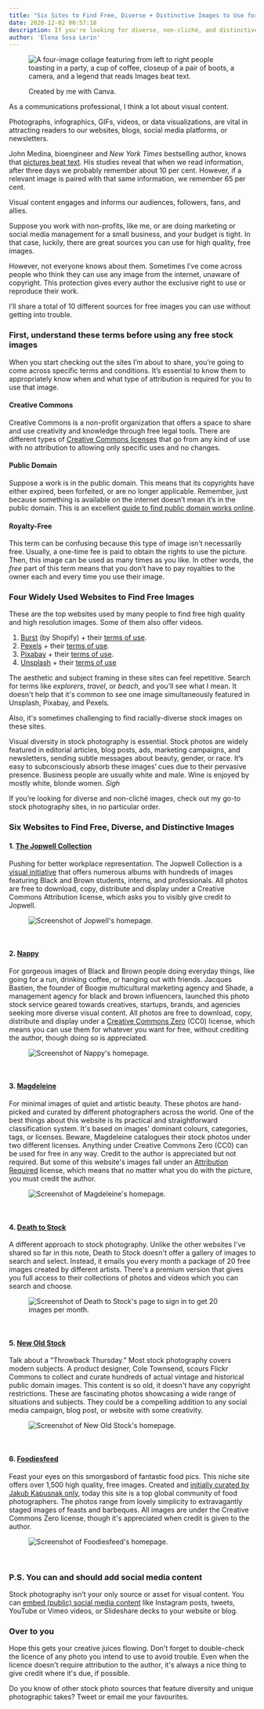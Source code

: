 ```yaml
---
title: "Six Sites to Find Free, Diverse + Distinctive Images to Use for Your Content and Social Media" 
date: 2020-12-02 00:57:18
description: If you're looking for diverse, non-cliché, and distinctive free stock images, check out my favourite resources.
author: 'Elena Sosa Lerín'
---
```

<figure>
<img data-src="https://res.cloudinary.com/esarin72/image/upload/c_scale,q_auto,w_700/v1606872466/notes/Colorful_Photos_Plain_Collage_Instagram_Post_wvyokx.png" loading="lazy" alt="A four-image collage featuring from left to right people toasting in a party, a cup of coffee, closeup of a pair of boots, a camera, and a legend that reads Images beat text." class="lazyload">
<figcaption>
    <p><span class="thick">Created by me with Canva.</span></p>
</figcaption>
</figure>

As a communications professional, I think a lot about visual content. 

Photographs, infographics, GIFs, videos, or data visualizations, are vital in attracting readers to our websites, blogs, social media platforms, or newsletters. 

John Medina, bioengineer and <em>New York Times</em> bestselling author, knows that <a href=”https://bit.ly/2JyFzKR” target=”blank”>pictures beat text</a>. His studies reveal that when we read information, after three days we probably remember about <span class="thick">10 per cent</span>. However, if a relevant image is paired with that same information, we remember <span class="thick">65 per cent</span>.

Visual content engages and informs our audiences, followers, fans, and allies.

Suppose you work with non-profits, like me, or are doing marketing or social media management for a small business, and your budget is tight. In that case, luckily, there are great sources you can use for high quality, free images.

However, not everyone knows about them. Sometimes I’ve come across people who think they can use any image from the internet, unaware of <span class="thick">copyright</span>. This protection gives every author the <span class="thick">exclusive right</span> to use or reproduce their work. 

I’ll share a total of 10 different sources for free images you can use without getting into trouble.

### First, understand these terms before using any free stock images

When you start checking out the sites I’m about to share, you’re going to come across specific terms and conditions. It’s essential to know them to appropriately know when and what type of attribution is required for you to use that image.

#### Creative Commons
Creative Commons is a non-profit organization that offers a space to share and use creativity and knowledge through free legal tools. There are different types of <a href="https://bit.ly/3mpt4jn" target="blank">Creative Commons licenses</a> that go from any kind of use with no attribution to allowing only specific uses and no changes. 

#### Public Domain
Suppose a work is in the public domain. This means that its copyrights have either expired, been forfeited, or are no longer applicable. Remember, just because something is available on the internet doesn’t mean it’s in the public domain. This is an excellent <a href="https://bit.ly/3o6pQSg" target="blank">guide to find public domain works online</a>.

#### Royalty-Free
This term can be confusing because this type of image isn’t necessarily free. Usually, a one-time fee is paid to obtain the rights to use the picture. Then, this image can be used as many times as you like. In other words, the *free* part of this term means that you don’t have to pay royalties to the owner each and every time you use their image. 

### Four Widely Used Websites to Find Free Images
These are the top websites used by many people to find free high quality and high resolution images. Some of them also offer videos.

<ol class="list-numbers">
        <li><span class="thick"><a href="https://burst.shopify.com" target="blank">Burst</a></span> (by Shopify) + their <a href="https://burst.shopify.com/legal/terms" target="blank">terms of use</a>.</li>
        <li><span class="thick"><a href="https://www.pexels.com" target="blank">Pexels</a></span> + their <a href="https://www.pexels.com/license/" target="blank">terms of use</a>.</li>
        <li><span class="thick"><a href="https://pixabay.com" target="blank">Pixabay</a></span> + their <a href="https://pixabay.com/service/license/" target="blank">terms of use</a>.</li>
        <li><span class="thick"><a href=" https://unsplash.com" target="blank">Unsplash</a></span> + their <a href="https://unsplash.com/license" target="blank">terms of use</a></li>
</ol>

The aesthetic and subject framing in these sites can feel repetitive. Search for terms like <em>explorers</em>, <em>travel</em>, or <em>beach</em>, and you'll see what I mean. It doesn't help that it's common to see one image simultaneously featured in Unsplash, Pixabay, and Pexels. 

Also, it's sometimes challenging to find racially-diverse stock images on these sites. 

<span class="thick">Visual diversity in stock photography is essential.</span> Stock photos are widely featured in editorial articles, blog posts, ads, marketing campaigns, and newsletters, sending subtle messages about beauty, gender, or race. It’s easy to subconsciously absorb these images’ cues due to their pervasive presence. Business people are usually white and male. Wine is enjoyed by mostly white, blonde women. *Sigh*

If you’re looking for diverse and non-cliché images, check out my go-to stock photography sites, in no particular order. 

### Six Websites to Find Free, Diverse, and Distinctive Images
#### 1. <a href="https://jopwell.pixieset.com" target="blank">The Jopwell Collection</a> 
<span class="thick">Pushing for better workplace representation.</span> The Jopwell Collection is a <a href="https://bit.ly/3lnBI0E" target="blank">visual initiative</a> that offers numerous albums with hundreds of images featuring Black and Brown students, interns, and professionals. All photos are free to download, copy, distribute and display under a Creative Commons Attribution license, which asks you to visibly give credit to Jopwell.

<figure>
<img data-src="https://res.cloudinary.com/esarin72/image/upload/q_auto:good/v1606880211/notes/jopwell_j9ebps.png" loading="lazy" alt="Screenshot of Jopwell's homepage." class="lazyload">
</figure>
<br>

#### 2. <a href="https://nappy.co/" target="blank">Nappy</a> 
<span class="thick">For gorgeous images of Black and Brown people doing everyday things, like going for a run, drinking coffee, or hanging out with friends.</span> Jacques Bastien, the founder of Boogie multicultural marketing agency and Shade, a management agency for black and brown influencers, launched this photo stock service geared towards creatives, startups, brands, and agencies seeking more diverse visual content. All photos are free to download, copy, distribute and display under a <a href="https://bit.ly/33wre8T" target="blank"> Creative Commons Zero</a> (CC0) license, which means you can use them for whatever you want for free, without crediting the author, though doing so is appreciated.

<figure>
<img data-src="https://res.cloudinary.com/esarin72/image/upload/q_auto:good/v1606882556/notes/nappy_kwlx5o.png" loading="lazy" alt="Screenshot of Nappy's homepage." class="lazyload">
</figure>
<br>

#### 3. <a href="https://magdeleine.co" target="blank">Magdeleine</a> 
<span class="thick">For minimal images of quiet and artistic beauty.</span> These photos are hand-picked and curated by different photographers across the world. One of the best things about this website is its practical and straightforward classification system. It's based on images' dominant colours, categories, tags, or licenses. Beware, Magdeleine catalogues their stock photos under two different licenses. Anything under Creative Commons Zero (CC0) can be used for free in any way. Credit to the author is appreciated but not required. But some of this website's images fall under an <a href="https://bit.ly/3of7mzf" target="blank">Attribution Required</a> license, which means that no matter what you do with the picture, you must credit the author. 

<figure>
<img data-src="https://res.cloudinary.com/esarin72/image/upload/q_auto:good/v1606885765/notes/magdeleine_ieddmm.png" loading="lazy" alt="Screenshot of Magdeleine's homepage." class="lazyload">
</figure>
<br>

#### 4. <a href="https://deathtothestockphoto.com/join/" target="blank">Death to Stock</a> 
<span class="thick">A different approach to stock photography.</span> Unlike the other websites I've shared so far in this note, Death to Stock doesn't offer a gallery of images to search and select. Instead, it emails you every month a package of 20 free images created by different artists. There's a premium version that gives you full access to their collections of photos and videos which you can search and choose.  


<figure>
<img data-src="https://res.cloudinary.com/esarin72/image/upload/q_auto:good/v1606887511/notes/death-to-stock_sbeoq8.png" loading="lazy" alt="Screenshot of Death to Stock's page to sign in to get 20 images per month." class="lazyload">
</figure>
<br>

#### 5. <a href="https://nos.twnsnd.co" target="blank">New Old Stock</a> 
<span class="thick">Talk about a "Throwback Thursday."</span> Most stock photography covers modern subjects. A product designer, Cole Townsend, scours Flickr Commons to collect and curate hundreds of actual vintage and historical public domain images. This content is so old, it doesn't have any copyright restrictions. These are fascinating photos showcasing a wide range of situations and subjects. They could be a compelling addition to any social media campaign, blog post, or website with some creativity.


<figure>
<img data-src="https://res.cloudinary.com/esarin72/image/upload/q_auto:good/v1606893628/notes/new-old-stock_eym30r.png" loading="lazy" alt="Screenshot of New Old Stock's homepage." class="lazyload">
</figure>
<br>
 
#### 6. <a href="https://www.foodiesfeed.com" target="blank">Foodiesfeed</a> 
<span class="thick">Feast your eyes on this smorgasbord of fantastic food pics.</span> This niche site offers over 1,500 high quality, free images. Created and <a href="https://bit.ly/36tOaI1" target="blank"> initially curated by Jakub Kapusnak only</a>, today this site is a top global community of food photographers. The photos range from lovely simplicity to extravagantly staged images of feasts and barbeques. All images are under the Creative Commons Zero license, though it's appreciated when credit is given to the author.

<figure>
<img data-src="https://res.cloudinary.com/esarin72/image/upload/q_auto:good/v1606893895/notes/foodiesfeed_dkqq9b.png" loading="lazy" alt="Screenshot of Foodiesfeed's homepage." class="lazyload">
</figure>
<br>

### P.S. You can and should add social media content 
Stock photography isn’t your only source or asset for visual content. You can <a href="https://bit.ly/39xQkYZ" target="blank">embed (public) social media content</a> like Instagram posts, tweets, YouTube or Vimeo videos, or Slideshare decks to your website or blog.

 
### Over to you
Hope this gets your creative juices flowing. Don't forget to double-check the licence of any photo you intend to use to avoid trouble. Even when the licence doesn't require attribution to the author, <span class="thick">it's always a nice thing to give credit where it's due, if possible.</span>

Do you know of other stock photo sources that feature diversity and unique photographic takes? Tweet or email me your favourites.




















